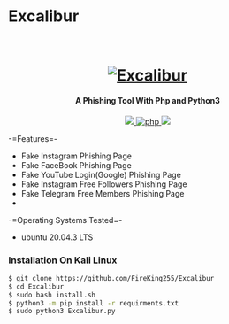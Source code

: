 # Excalibur
<h1 align="center">
  <br>
  <a href="https://github.com/FireKing255/Excalibur"><img src="https://www.pngkey.com/png/full/799-7992912_true-excalibur-minecraft-excalibur-sword-texture.png" alt="Excalibur"></a>
</h1>

<h4 align="center">A Phishing Tool With Php and Python3</h4>

<p align="center">
  <a href="http://python.org">
    <img src="https://img.shields.io/badge/python-v3-yellow">
  </a>

  <a href="https://php.net">
    <img src="https://img.shields.io/badge/php-7.4.3-purple"
         alt="php">
  </a>

  <a href="https://www.microsoft.com/de-de/">
    <img src="https://img.shields.io/badge/platform-Linux-red">
  </a>
</p>


-=Features=-
- Fake Instagram Phishing Page
- Fake FaceBook Phishing Page
- Fake YouTube Login(Google) Phishing Page
- Fake Instagram Free Followers Phishing Page
- Fake Telegram Free Members Phishing Page
- 

-=Operating Systems Tested=-
- ubuntu 20.04.3 LTS

### Installation On Kali Linux


```bash
$ git clone https://github.com/FireKing255/Excalibur
$ cd Excalibur
$ sudo bash install.sh
$ python3 -m pip install -r requirments.txt
$ sudo python3 Excalibur.py
```
